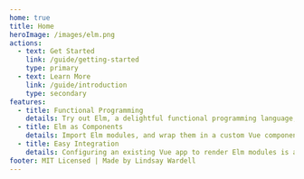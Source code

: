 ```yaml
---
home: true
title: Home
heroImage: /images/elm.png
actions:
  - text: Get Started
    link: /guide/getting-started
    type: primary
  - text: Learn More
    link: /guide/introduction
    type: secondary
features:
  - title: Functional Programming
    details: Try out Elm, a delightful functional programming language, in your existing application.
  - title: Elm as Components
    details: Import Elm modules, and wrap them in a custom Vue component for simple integration in a Vue app.
  - title: Easy Integration
    details: Configuring an existing Vue app to render Elm modules is a snap.
footer: MIT Licensed | Made by Lindsay Wardell
---
```

